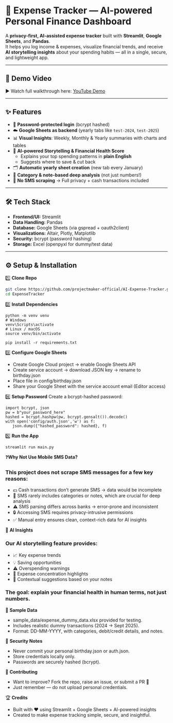 # 💸 Expense Tracker — AI-powered Personal Finance Dashboard  

A **privacy-first, AI-assisted expense tracker** built with **Streamlit**, **Google Sheets**, and **Pandas**.  
It helps you log income & expenses, visualize financial trends, and receive **AI storytelling insights** about your spending habits — all in a single, secure, and lightweight app.

---

## 🎥 Demo Video
▶️ Watch full walkthrough here: [YouTube Demo](https://youtu.be/your_video_id)  

---

## ✨ Features
- 🔐 **Password-protected login** (bcrypt hashed)  
- ☁️ **Google Sheets as backend** (yearly tabs like `test-2024`, `test-2025`)  
- 📊 **Visual Insights**: Weekly, Monthly & Yearly summaries with charts and tables  
- 🧠 **AI-powered Storytelling & Financial Health Score**  
  - Explains your top spending patterns in **plain English**  
  - Suggests where to save & cut back  
- 🗂️ **Automatic yearly sheet creation** (new tab every January)  
- 🔎 **Category & note-based deep analysis** (not just numbers!)  
- 🚫 **No SMS scraping** → Full privacy + cash transactions included  

---

## 🛠️ Tech Stack
- **Frontend/UI:** Streamlit  
- **Data Handling:** Pandas  
- **Database:** Google Sheets (via gspread + oauth2client)  
- **Visualizations:** Altair, Plotly, Matplotlib  
- **Security:** bcrypt (password hashing)  
- **Storage:** Excel (openpyxl for dummy/test data)  


---

## ⚙️ Setup & Installation

1️⃣ **Clone Repo**
```bash
git clone https://github.com/projectmaker-official/AI-Expense-Tracker.git
cd ExpenseTracker
```
2️⃣ **Install Dependencies**
```
python -m venv venv
# Windows
venv\Scripts\activate
# Linux / macOS
source venv/bin/activate

pip install -r requirements.txt
```
3️⃣ **Configure Google Sheets**
 - Create Google Cloud project → enable Google Sheets API
 - Create service account → download JSON key → rename to birthday.json
 - Place file in config/birthday.json
 - Share your Google Sheet with the service account email (Editor access)

4️⃣ **Setup Password**
  Create a bcrypt-hashed password:
   ```
  import bcrypt, json
  pw = b"your_password_here"
  hashed = bcrypt.hashpw(pw, bcrypt.gensalt()).decode()
  with open('config/auth.json','w') as f:
      json.dump({"hashed_password": hashed}, f)
   ```
5️⃣ **Run the App**
```
streamlit run main.py
```
❓**Why Not Use Mobile SMS Data?**

### This project does not scrape SMS messages for a few key reasons:

 - 💵 Cash transactions don’t generate SMS → data would be incomplete
 - 📝 SMS rarely includes categories or notes, which are crucial for deep analysis
 - ⚠️ SMS parsing differs across banks → error-prone and inconsistent
 - 🔒 Accessing SMS requires privacy-intrusive permissions
 - ✅ Manual entry ensures clean, context-rich data for AI insights

🧠 **AI Insights**

### Our AI storytelling feature provides:

 - 📈 Key expense trends
 - 💡 Saving opportunities
 - ⚠️ Overspending warnings
 - 🎯 Expense concentration highlights
 - 🧩 Contextual suggestions based on your notes

### The goal: explain your financial health in human terms, not just numbers.

📁 **Sample Data**

 - sample_data/expense_dummy_data.xlsx provided for testing.
 - Includes realistic dummy transactions (2024 → Sept 2025).
 - Format: DD-MM-YYYY, with categories, debit/credit details, and notes.

🔐 **Security Notes**

 - Never commit your personal birthday.json or auth.json.
 - Store credentials locally only.
 - Passwords are securely hashed (bcrypt).

🤝 **Contributing**
 - Want to improve? Fork the repo, raise an issue, or submit a PR 🚀
 - Just remember — do not upload personal credentials.

🏆 **Credits**

 - Built with ❤️ using Streamlit + Google Sheets + AI-powered insights
 - Created to make expense tracking simple, secure, and insightful.
